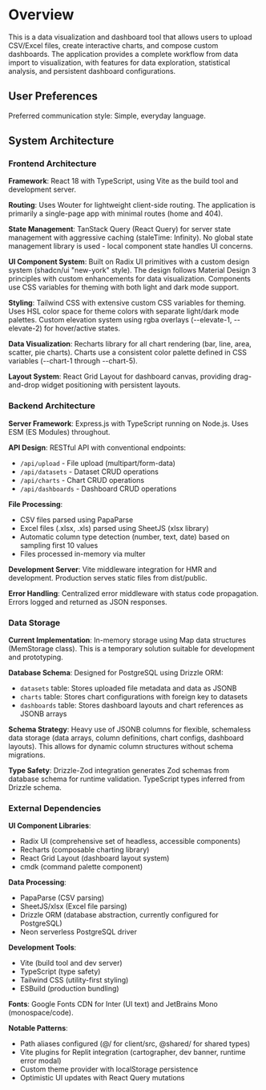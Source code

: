 # Overview

This is a data visualization and dashboard tool that allows users to upload CSV/Excel files, create interactive charts, and compose custom dashboards. The application provides a complete workflow from data import to visualization, with features for data exploration, statistical analysis, and persistent dashboard configurations.

## User Preferences

Preferred communication style: Simple, everyday language.

## System Architecture

### Frontend Architecture

**Framework**: React 18 with TypeScript, using Vite as the build tool and development server.

**Routing**: Uses Wouter for lightweight client-side routing. The application is primarily a single-page app with minimal routes (home and 404).

**State Management**: TanStack Query (React Query) for server state management with aggressive caching (staleTime: Infinity). No global state management library is used - local component state handles UI concerns.

**UI Component System**: Built on Radix UI primitives with a custom design system (shadcn/ui "new-york" style). The design follows Material Design 3 principles with custom enhancements for data visualization. Components use CSS variables for theming with both light and dark mode support.

**Styling**: Tailwind CSS with extensive custom CSS variables for theming. Uses HSL color space for theme colors with separate light/dark mode palettes. Custom elevation system using rgba overlays (--elevate-1, --elevate-2) for hover/active states.

**Data Visualization**: Recharts library for all chart rendering (bar, line, area, scatter, pie charts). Charts use a consistent color palette defined in CSS variables (--chart-1 through --chart-5).

**Layout System**: React Grid Layout for dashboard canvas, providing drag-and-drop widget positioning with persistent layouts.

### Backend Architecture

**Server Framework**: Express.js with TypeScript running on Node.js. Uses ESM (ES Modules) throughout.

**API Design**: RESTful API with conventional endpoints:
- `/api/upload` - File upload (multipart/form-data)
- `/api/datasets` - Dataset CRUD operations
- `/api/charts` - Chart CRUD operations  
- `/api/dashboards` - Dashboard CRUD operations

**File Processing**: 
- CSV files parsed using PapaParse
- Excel files (.xlsx, .xls) parsed using SheetJS (xlsx library)
- Automatic column type detection (number, text, date) based on sampling first 10 values
- Files processed in-memory via multer

**Development Server**: Vite middleware integration for HMR and development. Production serves static files from dist/public.

**Error Handling**: Centralized error middleware with status code propagation. Errors logged and returned as JSON responses.

### Data Storage

**Current Implementation**: In-memory storage using Map data structures (MemStorage class). This is a temporary solution suitable for development and prototyping.

**Database Schema**: Designed for PostgreSQL using Drizzle ORM:
- `datasets` table: Stores uploaded file metadata and data as JSONB
- `charts` table: Stores chart configurations with foreign key to datasets
- `dashboards` table: Stores dashboard layouts and chart references as JSONB arrays

**Schema Strategy**: Heavy use of JSONB columns for flexible, schemaless data storage (data arrays, column definitions, chart configs, dashboard layouts). This allows for dynamic column structures without schema migrations.

**Type Safety**: Drizzle-Zod integration generates Zod schemas from database schema for runtime validation. TypeScript types inferred from Drizzle schema.

### External Dependencies

**UI Component Libraries**:
- Radix UI (comprehensive set of headless, accessible components)
- Recharts (composable charting library)
- React Grid Layout (dashboard layout system)
- cmdk (command palette component)

**Data Processing**:
- PapaParse (CSV parsing)
- SheetJS/xlsx (Excel file parsing)
- Drizzle ORM (database abstraction, currently configured for PostgreSQL)
- Neon serverless PostgreSQL driver

**Development Tools**:
- Vite (build tool and dev server)
- TypeScript (type safety)
- Tailwind CSS (utility-first styling)
- ESBuild (production bundling)

**Fonts**: Google Fonts CDN for Inter (UI text) and JetBrains Mono (monospace/code).

**Notable Patterns**:
- Path aliases configured (@/ for client/src, @shared/ for shared types)
- Vite plugins for Replit integration (cartographer, dev banner, runtime error modal)
- Custom theme provider with localStorage persistence
- Optimistic UI updates with React Query mutations